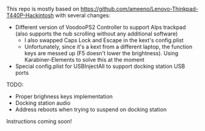 This repo is mostly based on https://github.com/ameeno/Lenovo-Thinkpad-T440P-Hackintosh with several changes:

* Different version of VoodooPS2 Controller to support Alps trackpad (also supports the nub scrolling without any additional software)
   * I also swapped Caps Lock and Escape in the kext's config.plist
   * Unfortunately, since it's a kext from a different laptop, the function keys are messed up (F5 doesn't lower the brightness). Using Karabiner-Elements to solve this at the moment
* Special config.plist for USBInjectAll to support docking station USB ports

TODO:
* Proper brighness keys implementation
* Docking station audio
* Address reboots when trying to suspend on docking station


Instructions coming soon!
